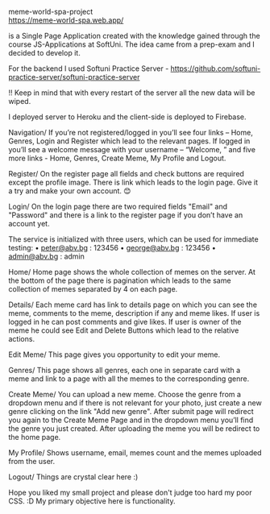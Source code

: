 meme-world-spa-project  
https://meme-world-spa.web.app/

is a Single Page Application created with the knowledge gained through the course JS-Applications at SoftUni.
The idea came from a prep-exam and I decided to develop it. 

For the backend I used Softuni Practice Server -
 https://github.com/softuni-practice-server/softuni-practice-server
 
!! Keep in mind that with every restart of the server all the new data will be wiped.

I deployed server to Heroku and the client-side is deployed to Firebase.


Navigation/
If you’re not registered/logged in you’ll see four links – Home, Genres, Login and Register which lead to the relevant pages.
If logged in you’ll see a welcome message with your username – “Welcome, <username>” and five more links -  Home, Genres, Create Meme, My Profile and Logout.

Register/
On the register page all fields and check buttons are required except the profile image.
There is link which leads to the login page. 
Give it a try and make your own account. 😊 

Login/
On the login page there are two required fields "Email" and "Password" and there is a link to the register page if you don’t have an account yet.

The service is initialized with three users, which can be used for immediate testing:
•	peter@abv.bg : 123456
•	george@abv.bg : 123456
•	admin@abv.bg : admin

Home/
Home page shows the whole collection of memes on the server.
At the bottom of the page there is pagination which leads to the same collection of memes separated by 4 on each page.

Details/
Each meme card has link to details page on which you can see the meme, comments to the meme, description if any and meme likes.
If user is logged in he can post comments and give likes.
If user is owner of the meme he could see Edit and Delete Buttons which lead to the relative actions.

Edit Meme/
This page gives you opportunity to edit your meme.

Genres/
This page shows all genres, each one in separate card with a meme and link to a page with all the memes to the corresponding genre.

Create Meme/
You can upload a new meme. Choose the genre from a dropdown menu and if there is not relevant for your photo, just create a new genre clicking on the link "Add new genre". After submit page will redirect you again to the Create Meme Page and in the dropdown menu you’ll find the genre you just created.
After uploading the meme you will be redirect to the home page.

My Profile/
Shows username, email, memes count and the memes uploaded from the user.

Logout/
Things are crystal clear here :)

Hope you liked my small project and please don't judge too hard my poor CSS. :D
My primary objective here is functionality.  



